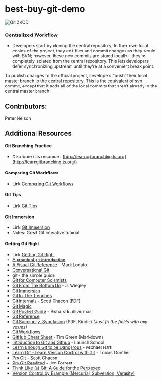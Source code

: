 # best-buy-git-demo

![Git XKCD](https://imgs.xkcd.com/comics/git.png)

### Centralized Workflow
  - Developers start by cloning the central repository. In their own local copies of the project, they edit files and commit changes as they would with SVN; however, these new commits are stored locally—they’re completely isolated from the central repository. This lets developers defer synchronizing upstream until they’re at a convenient break point.

To publish changes to the official project, developers “push” their local master branch to the central repository. This is the equivalent of svn commit, except that it adds all of the local commits that aren’t already in the central master branch.

## Contributors:

Peter Nelson

## Additional Resources

#### Git Branching Practice
- Distribute this resource : [http://learngitbranching.js.org](http://learngitbranching.js.org/)

#### Comparing Git Workflows
- Link [Comparing Git Workflows](https://www.atlassian.com/git/tutorials/comparing-workflows/forking-workflow/)

#### Git Tips
- Link [Git Tips](https://git.wiki.kernel.org/index.php/GitTips)

#### Git Immersion
- Link [Git Immersion](http://gitimmersion.com/)
- Notes: Great Git interative tutorial

#### Getting Git Right
- Link [Getting Git Right](https://www.atlassian.com/git/)
- [A practical git introduction](http://marc.helbling.fr/2014/09/practical-git-introduction)
- [A Visual Git Reference](http://marklodato.github.io/visual-git-guide/index-en.html) - Mark Lodato
- [Conversational Git](http://blog.anvard.org/conversational-git/)
- [git - the simple guide](http://rogerdudler.github.io/git-guide/)
- [Git for Computer Scientists](http://eagain.net/articles/git-for-computer-scientists/)
- [Git From The Bottom Up](https://jwiegley.github.io/git-from-the-bottom-up/) - J. Wiegley
- [Git Immersion](http://gitimmersion.com)
- [Git In The Trenches](http://cbx33.github.io/gitt/index.html)
- [Git internals](https://github.com/pluralsight/git-internals-pdf/raw/master/drafts/peepcode-git.pdf) - Scott Chacon (PDF)
- [Git Magic](http://www-cs-students.stanford.edu/~blynn/gitmagic/)
- [Git Pocket Guide](http://chimera.labs.oreilly.com/books/1230000000561/index.html) - Richard E. Silverman
- [Git Reference](http://gitref.org)
- [Git Succinctly, Syncfusion](https://www.syncfusion.com/resources/techportal/ebooks/git) (PDF, Kindle) *(Just fill the fields with any values)*
- [Git Workflows](http://documentup.com/skwp/git-workflows-book)
- [GitHub Cheat Sheet](https://github.com/tiimgreen/github-cheat-sheet) - Tim Green (Markdown)
- [Intoduction to Git and Github](https://launchschool.com/books/git) - Launch School
- [Learn Enough Git to be Dangerous](https://www.learnenough.com/git-tutorial) - Michael Hartl
- [Learn Git - Learn Version Control with Git](http://www.git-tower.com/learn/git/ebook/command-line/introduction) - Tobias Günther
- [Pro Git](http://git-scm.com/book/en/v2) - Scott Chacon
- [Pro Git Reedited](https://leanpub.com/progitreedited) - Jon Forrest
- [Think Like (a) Git: A Guide for the Perplexed](http://think-like-a-git.net)
- [Version Control by Example (Mercurial, Subversion, Verasity)](http://ericsink.com/vcbe/)
